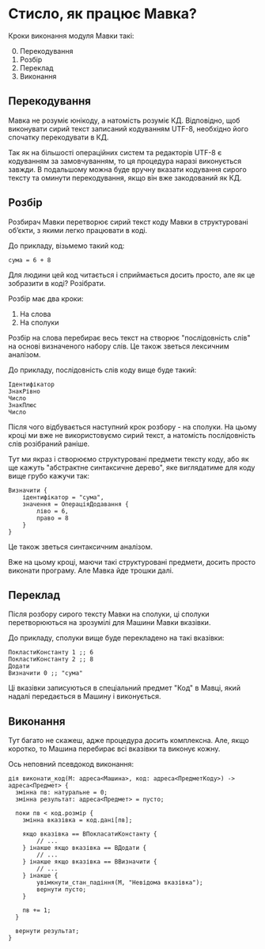 # Стисло, як працює Мавка?

Кроки виконання модуля Мавки такі:

0. Перекодування
1. Розбір
2. Переклад
3. Виконання

## Перекодування

Мавка не розуміє юнікоду, а натомість розуміє КД.
Відповідно, щоб виконувати сирий текст записаний кодуванням UTF-8, необхідно його спочатку перекодувати в КД.

Так як на більшості операційних систем та редакторів UTF-8 є кодуванням за замовчуванням, то ця процедура наразі виконується завжди.
В подальшому можна буде вручну вказати кодування сирого тексту та оминути перекодування, якщо він вже закодований як КД.

## Розбір

Розбирач Мавки перетворює сирий текст коду Мавки в структуровані обʼєкти, з якими легко працювати в коді.

До прикладу, візьмемо такий код:

```мавка
сума = 6 + 8
```

Для людини цей код читається і сприймається досить просто, але як це зобразити в коді? Розібрати.

Розбір має два кроки:

1. На слова
2. На сполуки

Розбір на слова перебирає весь текст на створює "послідовність слів" на основі визначеного набору слів. Це також зветься лексичним аналізом.

До прикладу, послідовність слів коду вище буде такий:

```
Ідентифікатор 
ЗнакРівно     
Число         
ЗнакПлюс      
Число         
```

Після чого відбувається наступний крок розбору - на сполуки. На цьому кроці ми вже не використовуємо сирий текст, а натомість послідовність слів розібраний раніше.

Тут ми якраз і створюємо структуровані предмети тексту коду, або як ще кажуть "абстрактне синтаксичне дерево", яке виглядатиме для коду вище грубо кажучи так:

```ціль
Визначити {
    ідентифікатор = "сума",
    значення = ОпераціяДодавання {
        ліво = 6,
        право = 8 
    }
}
```

Це також зветься синтаксичним аналізом.

Вже на цьому кроці, маючи такі структуровані предмети, досить просто виконати програму. Але Мавка йде трошки далі.

## Переклад

Після розбору сирого тексту Мавки на сполуки, ці сполуки перетворюються на зрозумілі для Машини Мавки вказівки.

До прикладу, сполуки вище буде перекладено на такі вказівки:

```
ПокластиКонстанту 1 ;; 6
ПокластиКонстанту 2 ;; 8
Додати
Визначити 0 ;; "сума"
```

Ці вказівки записуються в спеціальний предмет "Код" в Мавці, який надалі передається в Машину і виконується.

## Виконання

Тут багато не скажеш, адже процедура досить комплексна. Але, якщо коротко, то Машина перебирає всі вказівки та виконує кожну.

Ось неповний псевдокод виконання:

```ціль
дія виконати_код(М: адреса<Машина>, код: адреса<ПредметКоду>) -> адреса<Предмет> {
  змінна пв: натуральне = 0;
  змінна результат: адреса<Предмет> = пусто;

  поки пв < код.розмір {
    змінна вказівка = код.дані[пв];

    якщо вказівка == ВПокласатиКонстанту {
        // ...
    } інакше якщо вказівка == ВДодати {
        // ...
    } інакше якщо вказівка == ВВизначити {
        // ...
    } інакше {
        увімкнути_стан_падіння(М, "Невідома вказівка");
        вернути пусто;
    }

    пв += 1;
  }

  вернути результат;
}
```